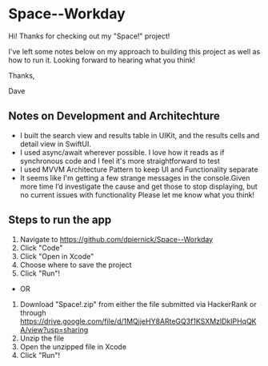 # Space--Workday

Hi! Thanks for checking out my "Space!" project!

I've left some notes below on my approach to building this project as well as how to run it. Looking forward to hearing what you think!

Thanks,

Dave


## Notes on Development and Architechture
- I built the search view and results table in UIKit, and the results cells and detail view in SwiftUI.
- I used async/await wherever possible. I love how it reads as if synchronous code and I feel it's more straightforward to test
- I used MVVM Architecture Pattern to keep UI and Functionality separate
- It seems like I'm getting a few strange messages in the console.Given more time I’d investigate the cause and get those to stop displaying, but no current issues with functionality
Please let me know what you think!

## Steps to run the app
1. Navigate to https://github.com/dpiernick/Space--Workday
2. Click "Code"
3. Click "Open in Xcode"
4. Choose where to save the project
5. Click "Run"!
 - OR
1. Download "Space!.zip" from either the file submitted via HackerRank or through https://drive.google.com/file/d/1MQjjeHY8ARteGQ3f1KSXMzlDkIPHqQKA/view?usp=sharing
2. Unzip the file
3. Open the unzipped file in Xcode
4. Click "Run"!
